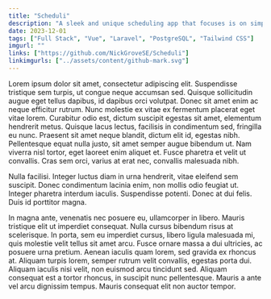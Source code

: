 ```yaml
---
title: "Scheduli"
description: "A sleek and unique scheduling app that focuses is on simplicity. My first Full Stack project using Vue and my introduction to various other frameworks."
date: 2023-12-01
tags: ["Full Stack", "Vue", "Laravel", "PostgreSQL", "Tailwind CSS"]
imgurl: ""
links: ["https://github.com/NickGroveSE/Scheduli"]
linkimgurls: ["../assets/content/github-mark.svg"]
---
```


Lorem ipsum dolor sit amet, consectetur adipiscing elit. Suspendisse tristique sem turpis, ut congue neque accumsan sed. Quisque sollicitudin augue eget tellus dapibus, id dapibus orci volutpat. Donec sit amet enim ac neque efficitur rutrum. Nunc molestie ex vitae ex fermentum placerat eget vitae lorem. Curabitur odio est, dictum suscipit egestas sit amet, elementum hendrerit metus. Quisque lacus lectus, facilisis in condimentum sed, fringilla eu nunc. Praesent sit amet neque blandit, dictum elit id, egestas nibh. Pellentesque equat nulla justo, sit amet semper augue bibendum ut. Nam viverra nisl tortor, eget laoreet enim aliquet et. Fusce pharetra et velit ut convallis. Cras sem orci, varius at erat nec, convallis malesuada nibh.

Nulla facilisi. Integer luctus diam in urna hendrerit, vitae eleifend sem suscipit. Donec condimentum lacinia enim, non mollis odio feugiat ut. Integer pharetra interdum iaculis. Suspendisse potenti. Donec at dui felis. Duis id porttitor magna.

In magna ante, venenatis nec posuere eu, ullamcorper in libero. Mauris tristique elit ut imperdiet consequat. Nulla cursus bibendum risus at scelerisque. In porta, sem eu imperdiet cursus, libero ligula malesuada mi, quis molestie velit tellus sit amet arcu. Fusce ornare massa a dui ultricies, ac posuere urna pretium. Aenean iaculis quam lorem, sed gravida ex rhoncus at. Aliquam turpis lorem, semper rutrum velit convallis, egestas porta dui. Aliquam iaculis nisi velit, non euismod arcu tincidunt sed. Aliquam consequat est a tortor rhoncus, in suscipit nunc pellentesque. Mauris a ante vel arcu dignissim tempus. Mauris consequat elit non auctor tempor.